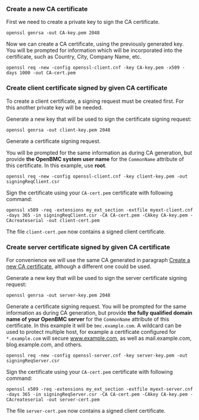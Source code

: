 ### Create a new CA certificate
First we need to create a private key to sign the CA certificate.
```
openssl genrsa -out CA-key.pem 2048
```

Now we can create a CA certificate, using the previously generated key.
You will be prompted for information which will be incorporated into the
certificate, such as Country, City, Company Name, etc.

```
openssl req -new -config openssl-client.cnf -key CA-key.pem -x509 -days 1000 -out CA-cert.pem
```

### Create client certificate signed by given CA certificate
To create a client certificate, a signing request must be created first. For
this another private key will be needed.

Generate a new key that will be used to sign the certificate signing request:
```
openssl genrsa -out client-key.pem 2048
```
Generate a certificate signing request.

You will be prompted for the same information as during CA generation, but
provide **the OpenBMC system user name**  for the `CommonName` attribute of
this certificate.  In this example, use **root**.

```
openssl req -new -config openssl-client.cnf -key client-key.pem -out signingReqClient.csr
```

Sign the certificate using your `CA-cert.pem` certificate with following
command:
```
openssl x509 -req -extensions my_ext_section -extfile myext-client.cnf -days 365 -in signingReqClient.csr -CA CA-cert.pem -CAkey CA-key.pem -CAcreateserial -out client-cert.pem
```
The file `client-cert.pem` now contains a signed client certificate.

### Create server certificate signed by given CA certificate
For convenience we will use the same CA generated in paragraph [Create a new
CA certificate](#Create-a-new-CA-certificate), although a different one could
be used.

Generate a new key that will be used to sign the server certificate signing
request:
```
openssl genrsa -out server-key.pem 2048
```
Generate a certificate signing request. You will be prompted for the same
information as during CA generation, but provide **the fully qualified
domain name of your OpenBMC server** for the `CommonName` attribute of this
certificate. In this example it will be `bmc.example.com`. A wildcard can
be used to protect multiple host, for example a certificate configured for
`*.example.com` will secure www.example.com, as well as mail.example.com,
blog.example.com, and others.

```
openssl req -new -config openssl-server.cnf -key server-key.pem -out signingReqServer.csr
```

Sign the certificate using your `CA-cert.pem` certificate with following
command:
```
openssl x509 -req -extensions my_ext_section -extfile myext-server.cnf -days 365 -in signingReqServer.csr -CA CA-cert.pem -CAkey CA-key.pem -CAcreateserial -out server-cert.pem
```
The file `server-cert.pem` now contains a signed client certificate.
